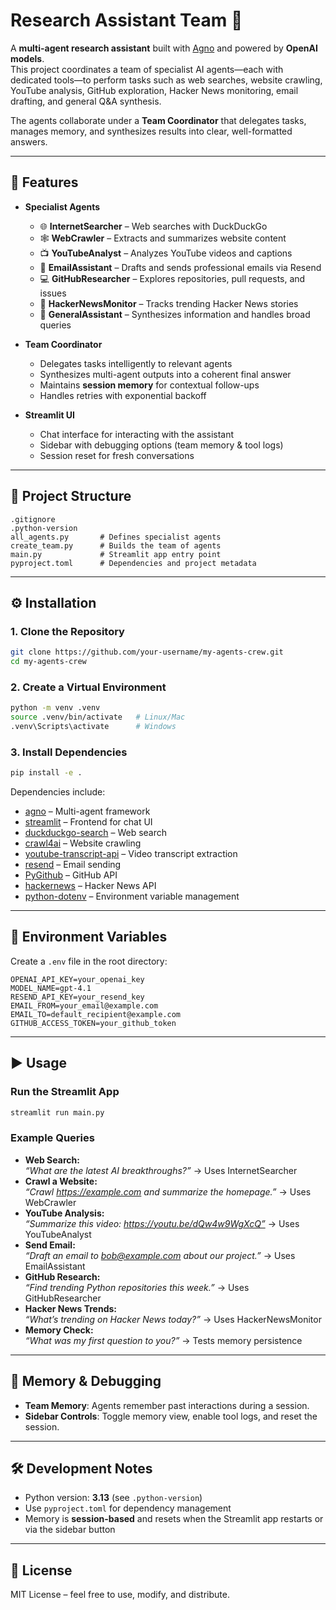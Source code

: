 # Research Assistant Team 🤖

A **multi-agent research assistant** built with [Agno](https://pypi.org/project/agno/) and powered by **OpenAI models**.  
This project coordinates a team of specialist AI agents—each with dedicated tools—to perform tasks such as web searches, website crawling, YouTube analysis, GitHub exploration, Hacker News monitoring, email drafting, and general Q&A synthesis.  

The agents collaborate under a **Team Coordinator** that delegates tasks, manages memory, and synthesizes results into clear, well-formatted answers.

---

## 🚀 Features

- **Specialist Agents**
  - 🌐 **InternetSearcher** – Web searches with DuckDuckGo  
  - 🕸 **WebCrawler** – Extracts and summarizes website content  
  - 📺 **YouTubeAnalyst** – Analyzes YouTube videos and captions  
  - 📧 **EmailAssistant** – Drafts and sends professional emails via Resend  
  - 💻 **GitHubResearcher** – Explores repositories, pull requests, and issues  
  - 📰 **HackerNewsMonitor** – Tracks trending Hacker News stories  
  - 🤝 **GeneralAssistant** – Synthesizes information and handles broad queries  

- **Team Coordinator**
  - Delegates tasks intelligently to relevant agents  
  - Synthesizes multi-agent outputs into a coherent final answer  
  - Maintains **session memory** for contextual follow-ups  
  - Handles retries with exponential backoff  

- **Streamlit UI**
  - Chat interface for interacting with the assistant  
  - Sidebar with debugging options (team memory & tool logs)  
  - Session reset for fresh conversations  

---

## 📂 Project Structure

```
.gitignore
.python-version
all_agents.py       # Defines specialist agents
create_team.py      # Builds the team of agents
main.py             # Streamlit app entry point
pyproject.toml      # Dependencies and project metadata
```

---

## ⚙️ Installation

### 1. Clone the Repository
```bash
git clone https://github.com/your-username/my-agents-crew.git
cd my-agents-crew
```

### 2. Create a Virtual Environment
```bash
python -m venv .venv
source .venv/bin/activate   # Linux/Mac
.venv\Scripts\activate      # Windows
```

### 3. Install Dependencies
```bash
pip install -e .
```

Dependencies include:
- [agno](https://pypi.org/project/agno/) – Multi-agent framework  
- [streamlit](https://streamlit.io) – Frontend for chat UI  
- [duckduckgo-search](https://pypi.org/project/duckduckgo-search/) – Web search  
- [crawl4ai](https://pypi.org/project/crawl4ai/) – Website crawling  
- [youtube-transcript-api](https://pypi.org/project/youtube-transcript-api/) – Video transcript extraction  
- [resend](https://resend.com/) – Email sending  
- [PyGithub](https://pygithub.readthedocs.io/en/latest/) – GitHub API  
- [hackernews](https://pypi.org/project/hackernews/) – Hacker News API  
- [python-dotenv](https://pypi.org/project/python-dotenv/) – Environment variable management  

---

## 🔑 Environment Variables

Create a `.env` file in the root directory:

```env
OPENAI_API_KEY=your_openai_key
MODEL_NAME=gpt-4.1
RESEND_API_KEY=your_resend_key
EMAIL_FROM=your_email@example.com
EMAIL_TO=default_recipient@example.com
GITHUB_ACCESS_TOKEN=your_github_token
```

---

## ▶️ Usage

### Run the Streamlit App
```bash
streamlit run main.py
```

### Example Queries
- **Web Search:**  
  _“What are the latest AI breakthroughs?”_ → Uses InternetSearcher  
- **Crawl a Website:**  
  _“Crawl https://example.com and summarize the homepage.”_ → Uses WebCrawler  
- **YouTube Analysis:**  
  _“Summarize this video: https://youtu.be/dQw4w9WgXcQ”_ → Uses YouTubeAnalyst  
- **Send Email:**  
  _“Draft an email to bob@example.com about our project.”_ → Uses EmailAssistant  
- **GitHub Research:**  
  _“Find trending Python repositories this week.”_ → Uses GitHubResearcher  
- **Hacker News Trends:**  
  _“What’s trending on Hacker News today?”_ → Uses HackerNewsMonitor  
- **Memory Check:**  
  _“What was my first question to you?”_ → Tests memory persistence  

---

## 🧠 Memory & Debugging

- **Team Memory**: Agents remember past interactions during a session.  
- **Sidebar Controls**: Toggle memory view, enable tool logs, and reset the session.  

---

## 🛠 Development Notes

- Python version: **3.13** (see `.python-version`)  
- Use `pyproject.toml` for dependency management  
- Memory is **session-based** and resets when the Streamlit app restarts or via the sidebar button  

---

## 📜 License
MIT License – feel free to use, modify, and distribute.  
